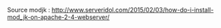 Source modjk : http://www.serveridol.com/2015/02/03/how-do-i-install-mod_jk-on-apache-2-4-webserver/
